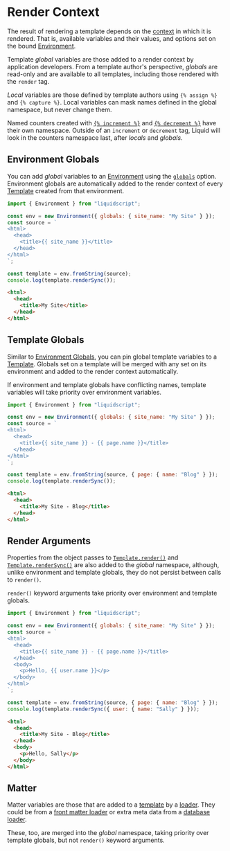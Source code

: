 # Render Context

The result of rendering a template depends on the [context](../api/classes/RenderContext.md) in which it is rendered. That is, available variables and their values, and options set on the bound [Environment](../api/classes/Environment.md).

Template _global_ variables are those added to a render context by application developers. From a template author's perspective, _globals_ are read-only and are available to all templates, including those rendered with the `render` tag.

_Local_ variables are those defined by template authors using `{% assign %}` and `{% capture %}`. Local variables can mask names defined in the global namespace, but never change them.

Named counters created with [`{% increment %}`](../language/tags.md#increment) and [`{% decrement %}`](../language/tags.md#decrement) have their own namespace. Outside of an `increment` or `decrement` tag, Liquid will look in the counters namespace last, after _locals_ and _globals_.

## Environment Globals

You can add _global_ variables to an [Environment](../api/classes/Environment.md) using the [`globals`](../api/type-aliases/EnvironmentOptions.md) option. Environment globals are automatically added to the render context of every [Template](../api/classes/Template.md) created from that environment.

```js
import { Environment } from "liquidscript";

const env = new Environment({ globals: { site_name: "My Site" } });
const source = `
<html>
  <head>
    <title>{{ site_name }}</title>
  </head>
</html>
`;

const template = env.fromString(source);
console.log(template.renderSync());
```

```html title="output"
<html>
  <head>
    <title>My Site</title>
  </head>
</html>
```

## Template Globals

Similar to [Environment Globals](#environment-globals), you can pin global template variables to a [Template](../api/classes/Template.md). Globals set on a template will be merged with any set on its environment and added to the render context automatically.

If environment and template globals have conflicting names, template variables will take priority over environment variables.

```js
import { Environment } from "liquidscript";

const env = new Environment({ globals: { site_name: "My Site" } });
const source = `
<html>
  <head>
    <title>{{ site_name }} - {{ page.name }}</title>
  </head>
</html>
`;

const template = env.fromString(source, { page: { name: "Blog" } });
console.log(template.renderSync());
```

```html title="output"
<html>
  <head>
    <title>My Site - Blog</title>
  </head>
</html>
```

## Render Arguments

Properties from the object passes to [`Template.render()`](../api/classes/Template.md#render) and [`Template.renderSync()`](../api/classes/Template.md#rendersync) are also added to the _global_ namespace, although, unlike environment and template globals, they do not persist between calls to `render()`.

`render()` keyword arguments take priority over environment and template globals.

```js
import { Environment } from "liquidscript";

const env = new Environment({ globals: { site_name: "My Site" } });
const source = `
<html>
  <head>
    <title>{{ site_name }} - {{ page.name }}</title>
  </head>
  <body>
    <p>Hello, {{ user.name }}</p>
  </body>
</html>
`;

const template = env.fromString(source, { page: { name: "Blog" } });
console.log(template.renderSync({ user: { name: "Sally" } }));
```

```html title="output"
<html>
  <head>
    <title>My Site - Blog</title>
  </head>
  <body>
    <p>Hello, Sally</p>
  </body>
</html>
```

## Matter

Matter variables are those that are added to a [template](../api/classes/Template.md) by a [loader](loading-templates.md). They could be from a [front matter loader](../guides/custom-loaders.mdx#front-matter-loader) or extra meta data from a [database loader](../guides/custom-loaders.mdx#async-database-loader).

These, too, are merged into the _global_ namespace, taking priority over template globals, but not `render()` keyword arguments.
